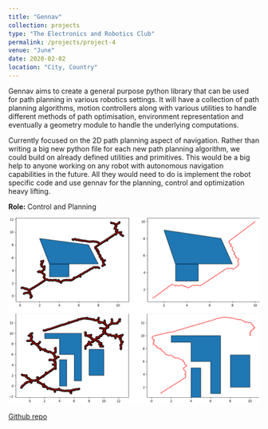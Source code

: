 ```yaml
---
title: "Gennav"
collection: projects
type: "The Electronics and Robotics Club"
permalink: /projects/project-4
venue: "June"
date: 2020-02-02
location: "City, Country"
---
```


Gennav aims to create a general purpose python library that can be used for path planning in various robotics settings. It will have a collection of path planning algorithms, motion controllers along with various utilities to handle different methods of path optimisation, environment representation and eventually a geometry module to handle the underlying computations. 

Currently focused on the 2D path planning aspect of navigation. Rather than writing a big new python file for each new path planning algorithm, we could build on already defined utilities and primitives. This would be a big help to anyone working on any robot with autonomous navigation capabilities in the future. All they would need to do is implement the robot specific code and use gennav for the planning, control and optimization heavy lifting.

**Role:** Control and Planning

![Gennav](/images/gennav.png)<br>

[Github repo](https://github.com/ERC-BPGC/gennav)